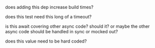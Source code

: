 does adding this dep increase build times?

does this test need this long of a timeout?

is this await covering other async code? should it? or maybe the other async code should be handled in sync or mocked out? 

does this value need to be hard coded?
